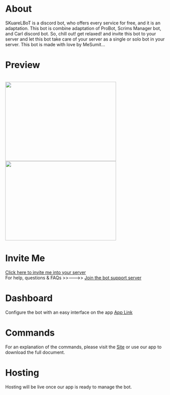 # About
SKuareLBoT is a discord bot, who offers every service for free, and it is an adaptation. This bot is combine adaptation of ProBot, Scrims Manager bot, and Carl discord bot. So, chill out! get relaxed! and invite this bot to your server and let this bot take care of your server as a single or solo bot in your server. This bot is made with love by MeSumit...
# Preview
<br><img src="https://github.com/MeSumitK/SKuareLBoT/assets/167051543/2260eb41-677a-48ba-83eb-e791830b61a0" width="350px" height="250px"/>
<img src="https://github.com/MeSumitK/SKuareLBoT/assets/167051543/f1d4df8a-9fc9-4506-b8db-598dc24c00b1" width="350px" height="250px"/>  
# Invite Me
[Click here to invite me into your server](https://testsiteforskuarelbot.com) <br>For help, questions & FAQs >>--->> [Join the bot support server](https://testsiteforskuarelbot.com)  
# Dashboard
Configure the bot with an easy interface on the app [App Link](https://testsiteforskuarelbot.com)
# Commands
For an explanation of the commands, please visit the [Site](https://testsiteforskuarelbot.com/) or use our app to download the full document.
# Hosting
Hosting will be live once our app is ready to manage the bot.

